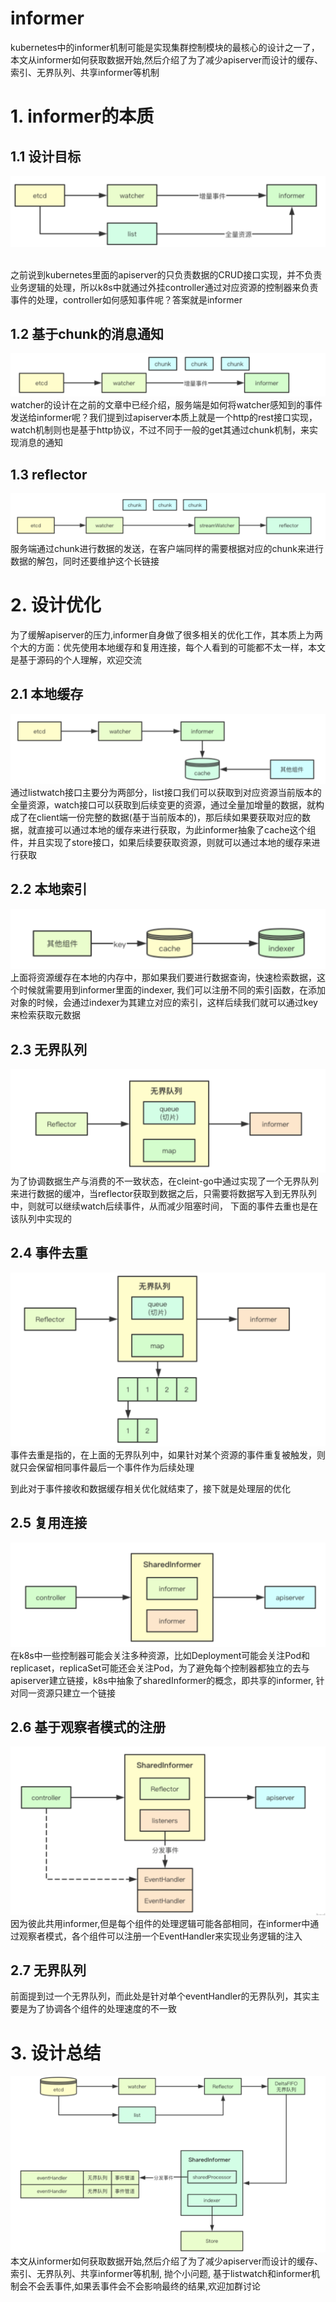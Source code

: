 # informer

kubernetes中的informer机制可能是实现集群控制模块的最核心的设计之一了，本文从informer如何获取数据开始,然后介绍了为了减少apiserver而设计的缓存、索引、无界队列、共享informer等机制

# 1. informer的本质

## 1.1 设计目标
![image](../images/info.png)

<br />之前说到kubernetes里面的apiserver的只负责数据的CRUD接口实现，并不负责业务逻辑的处理，所以k8s中就通过外挂controller通过对应资源的控制器来负责事件的处理，controller如何感知事件呢？答案就是informer

## 1.2 基于chunk的消息通知
![image](../images/chunk.png)
<br />watcher的设计在之前的文章中已经介绍，服务端是如何将watcher感知到的事件发送给informer呢？我们提到过apiserver本质上就是一个http的rest接口实现，watch机制则也是基于http协议，不过不同于一般的get其通过chunk机制，来实现消息的通知

## 1.3 reflector
![image](../images/reflector.png)
<br />服务端通过chunk进行数据的发送，在客户端同样的需要根据对应的chunk来进行数据的解包，同时还要维护这个长链接

# 2. 设计优化
为了缓解apiserver的压力,informer自身做了很多相关的优化工作，其本质上为两个大的方面：优先使用本地缓存和复用连接，每个人看到的可能都不太一样，本文是基于源码的个人理解，欢迎交流
## 2.1 本地缓存
![image](../images/localstore.png)
<br />通过listwatch接口主要分为两部分，list接口我们可以获取到对应资源当前版本的全量资源，watch接口可以获取到后续变更的资源，通过全量加增量的数据，就构成了在client端一份完整的数据(基于当前版本的)，那后续如果要获取对应的数据，就直接可以通过本地的缓存来进行获取，为此informer抽象了cache这个组件，并且实现了store接口，如果后续要获取资源，则就可以通过本地的缓存来进行获取

## 2.2 本地索引
![image](../images/indexer.png)
<br />上面将资源缓存在本地的内存中，那如果我们要进行数据查询，快速检索数据，这个时候就需要用到informer里面的indexer, 我们可以注册不同的索引函数，在添加对象的时候，会通过indexer为其建立对应的索引，这样后续我们就可以通过key来检索获取元数据

## 2.3 无界队列
![image](../images/无界队列.png)
<br />为了协调数据生产与消费的不一致状态，在cleint-go中通过实现了一个无界队列来进行数据的缓冲，当reflector获取到数据之后，只需要将数据写入到无界队列中，则就可以继续watch后续事件，从而减少阻塞时间， 下面的事件去重也是在该队列中实现的

## 2.4 事件去重
![image](../images/事件去重.png)
<br />事件去重是指的，在上面的无界队列中，如果针对某个资源的事件重复被触发，则就只会保留相同事件最后一个事件作为后续处理

到此对于事件接收和数据缓存相关优化就结束了，接下就是处理层的优化

## 2.5 复用连接
![image](../images/复用连接.png)
<br />在k8s中一些控制器可能会关注多种资源，比如Deployment可能会关注Pod和replicaset，replicaSet可能还会关注Pod，为了避免每个控制器都独立的去与apiserver建立链接，k8s中抽象了sharedInformer的概念，即共享的informer, 针对同一资源只建立一个链接

## 2.6 基于观察者模式的注册
![image](../images/观察者注册.png)
<br />因为彼此共用informer,但是每个组件的处理逻辑可能各部相同，在informer中通过观察者模式，各个组件可以注册一个EventHandler来实现业务逻辑的注入

## 2.7 无界队列

前面提到过一个无界队列，而此处是针对单个eventHandler的无界队列，其实主要是为了协调各个组件的处理速度的不一致

<a name="4AK7o"></a>
# 3. 设计总结
![image](../images/informer总结.png)
<br />本文从informer如何获取数据开始,然后介绍了为了减少apiserver而设计的缓存、索引、无界队列、共享informer等机制, 抛个小问题, 基于listwatch和informer机制会不会丢事件,如果丢事件会不会影响最终的结果,欢迎加群讨论

